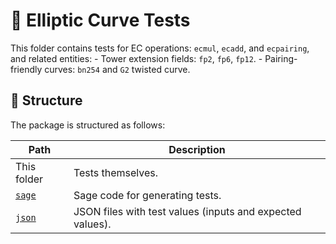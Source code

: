 # :test_tube: Elliptic Curve Tests

This folder contains tests for EC operations: `ecmul`, `ecadd`, and `ecpairing`,
and related entities:
    - Tower extension fields: `fp2`, `fp6`, `fp12`.
    - Pairing-friendly curves: `bn254` and `G2` twisted curve.

## :file_folder: Structure

The package is structured as follows:

| Path | Description |
| --- | --- |
| This folder | Tests themselves. |
| [`sage`](./sage) | Sage code for generating tests. |
| [`json`](./json) | JSON files with test values (inputs and expected values). |
